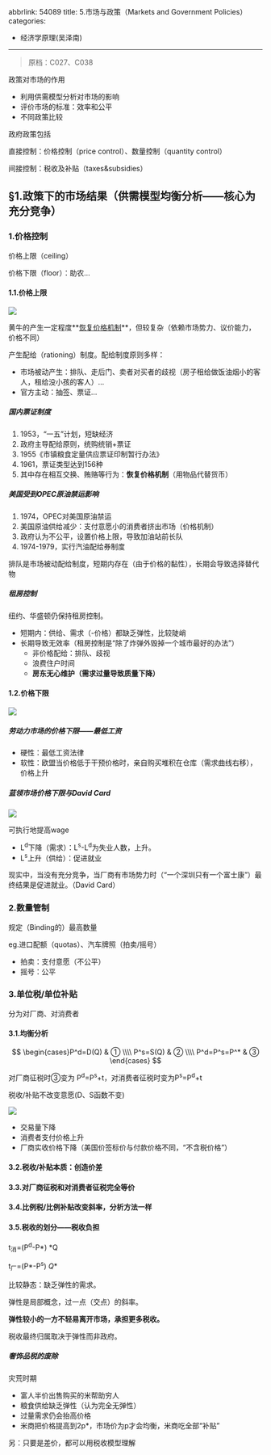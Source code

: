 abbrlink: 54089
title: 5.市场与政策（Markets and Government Policies）
categories:
  - 经济学原理(吴泽南)
---
> 原档：C027、C038

政策对市场的作用

- 利用供需模型分析对市场的影响
- 评价市场的标准：效率和公平
- 不同政策比较

政府政策包括

直接控制：价格控制（price control）、数量控制（quantity control）

间接控制：税收及补贴（taxes&subsidies）

## §1.政策下的市场结果（供需模型均衡分析——核心为充分竞争）

### 1.价格控制

价格上限（ceiling）

价格下限（floor）：助农...

#### 1.1.价格上限

![](C027.png)

黄牛的产生一定程度**<u>恢复价格机制</u>**，但较复杂（依赖市场势力、议价能力，价格不同）

产生配给（rationing）制度。配给制度原则多样：

- 市场被动产生：排队、走后门、卖者对买者的歧视（房子租给做饭油烟小的客人，租给没小孩的客人）...
- 官方主动：抽签、票证...

##### 国内票证制度

1. 1953，“一五”计划，短缺经济
2. 政府主导配给原则，统购统销+票证
3. 1955《市镇粮食定量供应票证印制暂行办法》
4. 1961，票证类型达到156种
5. 其中存在相互交换、贿赂等行为：**恢复价格机制**（用物品代替货币）

##### 美国受到OPEC原油禁运影响

1. 1974，OPEC对美国原油禁运
2. 美国原油供给减少：支付意愿小的消费者挤出市场（价格机制）
3. 政府认为不公平，设置价格上限，导致加油站前长队
4. 1974-1979，实行汽油配给券制度

排队是市场被动配给制度，短期内存在（由于价格的黏性），长期会导致选择替代物

##### 租房控制

纽约、华盛顿仍保持租房控制。

- 短期内：供给、需求（-价格）都缺乏弹性，比较陡峭
- 长期导致无效率（租房控制是“除了炸弹外毁掉一个城市最好的办法”）
  - 非价格配给：排队、歧视
  - 浪费住户时间
  - **房东无心维护（需求过量导致质量下降）**

#### 1.2.价格下限

![](C027-1.png)

##### 劳动力市场的价格下限——最低工资

- 硬性：最低工资法律
- 软性：欧盟当价格低于干预价格时，亲自购买堆积在仓库（需求曲线右移），价格上升

##### 蓝领市场价格下限与David Card

![](C027-2.png)

可执行地提高wage

- L<sup>d</sup>下降（需求）：L<sup>s</sup>-L<sup>d</sup>为失业人数，上升。
- L<sup>s</sup>上升（供给）：促进就业

现实中，当没有充分竞争，当厂商有市场势力时（“一个深圳只有一个富士康”）最终结果是促进就业。（David Card）

### 2.数量管制

规定（Binding的）最高数量

eg.进口配额（quotas）、汽车牌照（拍卖/摇号）

- 拍卖：支付意愿（不公平）
- 摇号：公平

### 3.单位税/单位补贴

分为对厂商、对消费者

#### 3.1.均衡分析

$$
\begin{cases}P^d=D(Q) & ① \\\\
P^s=S(Q) & ② \\\\
P^d=P^s=P^* & ③
\end{cases}
$$

对厂商征税时③变为 P<sup>d</sup>=P<sup>s</sup>+t，对消费者征税时变为P<sup>s</sup>=P<sup>d</sup>+t

税收/补贴不改变意愿(D、S函数不变)

![](C027-3.png)

- 交易量下降
- 消费者支付价格上升
- 厂商实收价格下降（美国价签标价与付款价格不同，“不含税价格”）

#### 3.2.税收/补贴本质：**创造价差**

#### 3.3.对厂商征税和对消费者征税完全等价

#### 3.4.比例税/比例补贴改变斜率，分析方法一样

#### 3.5.税收的划分——税收负担

t<sub>消</sub>=(P<sup>d</sup>-P*) *Q

t<sub>厂</sub>=(P*-P<sup>s</sup>) *Q**

比较静态：缺乏弹性的需求。

弹性是局部概念，过一点（交点）的斜率。

**弹性较小的一方不轻易离开市场，承担更多税收。**

税收最终归属取决于弹性而非政府。

##### 奢饰品税的废除

灾荒时期

- 富人半价出售购买的米帮助穷人
- 粮食供给缺乏弹性（认为完全无弹性）
- 过量需求仍会抬高价格
- 米商把价格提高到2p*，市场价为p才会均衡，米商吃全部“补贴”

另：只要是差价，都可以用税收模型理解